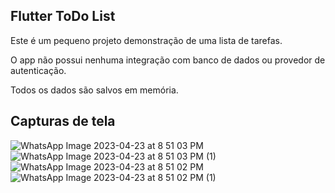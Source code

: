 ## Flutter ToDo List

Este é um pequeno projeto demonstração de uma lista de tarefas.

O app não possui nenhuma integração com banco de dados ou provedor de autenticação.

Todos os dados são salvos em memória.

## Capturas de tela

![WhatsApp Image 2023-04-23 at 8 51 03 PM](https://user-images.githubusercontent.com/35748585/233873406-157d6912-82aa-4675-9394-71f65d920d89.jpeg)
![WhatsApp Image 2023-04-23 at 8 51 03 PM (1)](https://user-images.githubusercontent.com/35748585/233873408-54adee6c-1c2c-447f-beaf-7c83f7a3b608.jpeg)
![WhatsApp Image 2023-04-23 at 8 51 02 PM](https://user-images.githubusercontent.com/35748585/233873412-405e195c-5d76-4d01-b9d7-b8ea3b361743.jpeg)
![WhatsApp Image 2023-04-23 at 8 51 02 PM (1)](https://user-images.githubusercontent.com/35748585/233873414-18d06932-5bf5-42c1-9a8d-07e978a12504.jpeg)
